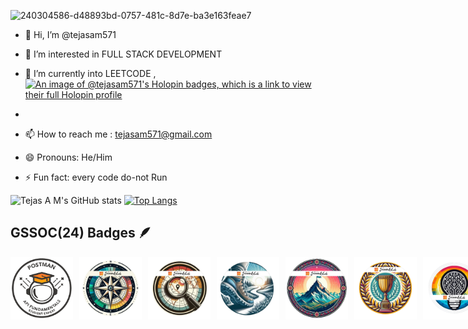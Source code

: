 
![240304586-d48893bd-0757-481c-8d7e-ba3e163feae7](https://github.com/user-attachments/assets/9c8202ac-3892-4917-a8c6-f50e65eaff1a)



- 👋 Hi, I’m @tejasam571
- 👀 I’m interested in FULL STACK DEVELOPMENT
- 🌱 I’m currently into LEETCODE ,
                                       [![An image of @tejasam571's Holopin badges, which is a link to view their full Holopin profile](https://holopin.me/tejasam571)](https://holopin.io/@tejasam571)

- 
- 📫 How to reach me : tejasam571@gmail.com
- 😄 Pronouns: He/Him
- ⚡ Fun fact: every code do-not Run  



![Tejas A M's GitHub stats](https://github-readme-stats.vercel.app/api?username=tejasam571)                               [![Top Langs](https://github-readme-stats.vercel.app/api/top-langs/?username=tejasam571)](https://github.com/tejasam571/github-readme-stats)






## GSSOC(24) Badges 🪶
<div style='display:flex; align-items:center; gap: 10px;' align='center'>
<img src="https://raw.githubusercontent.com/girlscript/gssoc-website-new/main/public/badges/postman.png" width="100px" height="100px" />
  <img src="https://github.com/girlscript/gssoc-website-new/blob/main/public/badges/1.png" width="100px" height="100px" />
  <img src="https://github.com/girlscript/gssoc-website-new/blob/main/public/badges/2.png" width="100px" height="100px" />
  <img src="https://github.com/girlscript/gssoc-website-new/blob/main/public/badges/3.png" width="100px" height="100px" />
  <img src="https://github.com/girlscript/gssoc-website-new/blob/main/public/badges/4.png" width="100px" height="100px" />
  <img src="https://github.com/girlscript/gssoc-website-new/blob/main/public/badges/5.png" width="100px" height="100px" />
  <img src="https://github.com/girlscript/gssoc-website-new/blob/main/public/badges/6.png" width="100px" height="100px" />
  <img src="https://github.com/girlscript/gssoc-website-new/blob/main/public/badges/7.png" width="100px" height="100px" />
  <img src="https://github.com/girlscript/gssoc-website-new/blob/main/public/badges/8.png" width="100px" height="100px" />
</div>






<!---
tejasam571/tejasam571 is a ✨ special ✨ repository because its `README.md` (this file) appears on your GitHub profile.
You can click the Preview link to take a look at your changes.
--->
